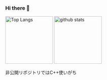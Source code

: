 ### Hi there 👋

<p align="left"> 
  <img alt="Top Langs" height="150px" src="https://github-readme-stats.vercel.app/api/top-langs/?username=hagerondev&show_icons=true&theme=dark" />
  <img alt="github stats" height="150px" src="https://github-readme-stats.vercel.app/api?username=hagerondev&theme=dark&show_icons=ture" />
</p>

非公開リポジトリではC++使いがち


<!--
**hagerondev/hagerondev** is a ✨ _special_ ✨ repository because its `README.md` (this file) appears on your GitHub profile.

Here are some ideas to get you started:

- 🔭 I’m currently working on ...
- 🌱 I’m currently learning ...
- 👯 I’m looking to collaborate on ...
- 🤔 I’m looking for help with ...
- 💬 Ask me about ...
- 📫 How to reach me: ...
- 😄 Pronouns: ...
- ⚡ Fun fact: ...
-->
